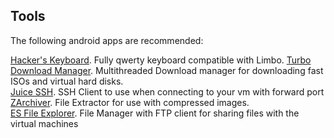 
## Tools
The following android apps are recommended:  
 
[Hacker's Keyboard](https://play.google.com/store/apps/details?id=org.pocketworkstation.pckeyboard). Fully qwerty keyboard compatible with Limbo.
[Turbo Download Manager](https://play.google.com/store/apps/details?id=com.okythoos.android.tdmpro). Multithreaded Download manager for downloading fast ISOs and virtual hard disks.  
[Juice SSH](https://play.google.com/store/apps/details?id=com.sonelli.juicessh). SSH Client to use when connecting to your vm with forward port 
[ZArchiver](https://play.google.com/store/apps/details?id=ru.zdevs.zarchiver). File Extractor for use with compressed images.  
[ES File Explorer](https://play.google.com/store/apps/details?id=com.estrongs.android.pop). File Manager with FTP client for sharing files with the virtual machines  